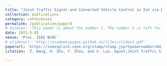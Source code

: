 ```yaml
---
title: "Joint Traffic Signal and Connected Vehicle Control in IoV via Deep Reinforcement Learning"
collection: publications
category: conferences
permalink: /publication/paper8
# excerpt: 'This paper is about the number 1. The number 2 is left for future work.'
date: 2021-5-05
venue: 'Proc. IEEE WCNC'
# slidesurl: 'http://academicpages.github.io/files/slides1.pdf'
paperurl: 'https://ieeexplore.ieee.org/stamp/stamp.jsp?tp=&arnumber=9417262'
citation: 'Z. Wang, H. Zhu, Y. Zhou, and X. Luo. &quot;Joint Traffic Signal and Connected Vehicle Control in IoV via Deep Reinforcement Learning &quot;. in  <i>Proc. IEEE WCNC</i>, Nanjing, China, Mar., 2021.,'

---
```



